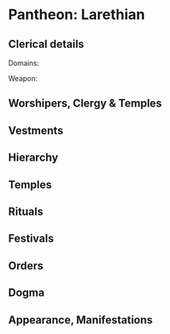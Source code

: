 # Pantheon: Larethian

## Clerical details
Domains: 

Weapon: 

## Worshipers, Clergy & Temples

## Vestments

## Hierarchy

## Temples

## Rituals

## Festivals

## Orders

## Dogma

## Appearance, Manifestations
